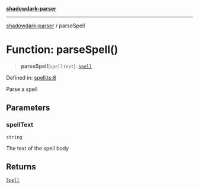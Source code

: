 [**shadowdark-parser**](../README.md)

***

[shadowdark-parser](../globals.md) / parseSpell

# Function: parseSpell()

> **parseSpell**(`spellText`): [`Spell`](../type-aliases/Spell.md)

Defined in: [spell.ts:8](https://github.com/ashleytowner/shadowdark-parser/blob/dabe9e4969052fd9b68d443cdc0e58a3975f21cc/src/spell.ts#L8)

Parse a spell

## Parameters

### spellText

`string`

The text of the spell body

## Returns

[`Spell`](../type-aliases/Spell.md)
